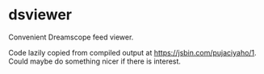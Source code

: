 # dsviewer

Convenient Dreamscope feed viewer.

Code lazily copied from compiled output at https://jsbin.com/pujaciyaho/1. 
Could maybe do something nicer if there is interest.